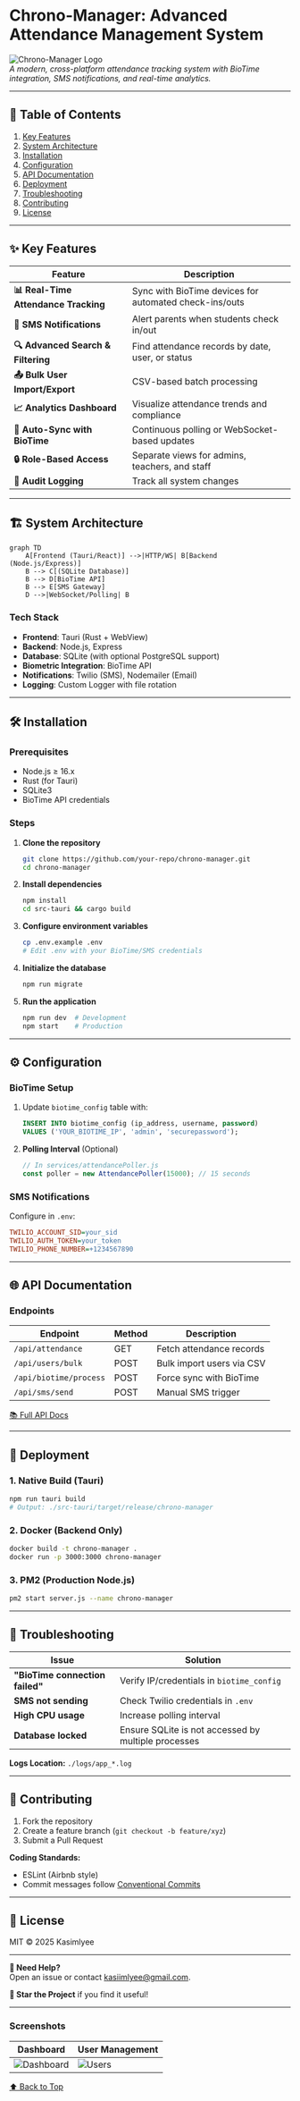# **Chrono-Manager: Advanced Attendance Management System**  

![Chrono-Manager Logo](https://via.placeholder.com/150x50?text=Chrono-Manager)  
*A modern, cross-platform attendance tracking system with BioTime integration, SMS notifications, and real-time analytics.*

---

## **📌 Table of Contents**  
1. [Key Features](#-key-features)  
2. [System Architecture](#-system-architecture)  
3. [Installation](#-installation)  
4. [Configuration](#-configuration)  
5. [API Documentation](#-api-documentation)  
6. [Deployment](#-deployment)  
7. [Troubleshooting](#-troubleshooting)  
8. [Contributing](#-contributing)  
9. [License](#-license)  

---

## **✨ Key Features**  
| Feature | Description |
|---------|-------------|
| **📊 Real-Time Attendance Tracking** | Sync with BioTime devices for automated check-ins/outs |
| **📱 SMS Notifications** | Alert parents when students check in/out |
| **🔍 Advanced Search & Filtering** | Find attendance records by date, user, or status |
| **📤 Bulk User Import/Export** | CSV-based batch processing |
| **📈 Analytics Dashboard** | Visualize attendance trends and compliance |
| **🔄 Auto-Sync with BioTime** | Continuous polling or WebSocket-based updates |
| **🔒 Role-Based Access** | Separate views for admins, teachers, and staff |
| **📝 Audit Logging** | Track all system changes |

---

## **🏗 System Architecture**  
```mermaid
graph TD
    A[Frontend (Tauri/React)] -->|HTTP/WS| B[Backend (Node.js/Express)]
    B --> C[(SQLite Database)]
    B --> D[BioTime API]
    B --> E[SMS Gateway]
    D -->|WebSocket/Polling| B
```

### **Tech Stack**  
- **Frontend**: Tauri (Rust + WebView)  
- **Backend**: Node.js, Express  
- **Database**: SQLite (with optional PostgreSQL support)  
- **Biometric Integration**: BioTime API  
- **Notifications**: Twilio (SMS), Nodemailer (Email)  
- **Logging**: Custom Logger with file rotation  

---

## **🛠 Installation**  

### **Prerequisites**  
- Node.js ≥ 16.x  
- Rust (for Tauri)  
- SQLite3  
- BioTime API credentials  

### **Steps**  
1. **Clone the repository**  
   ```bash
   git clone https://github.com/your-repo/chrono-manager.git
   cd chrono-manager
   ```

2. **Install dependencies**  
   ```bash
   npm install
   cd src-tauri && cargo build
   ```

3. **Configure environment variables**  
   ```bash
   cp .env.example .env
   # Edit .env with your BioTime/SMS credentials
   ```

4. **Initialize the database**  
   ```bash
   npm run migrate
   ```

5. **Run the application**  
   ```bash
   npm run dev  # Development
   npm start    # Production
   ```

---

## **⚙ Configuration**  
### **BioTime Setup**  
1. Update `biotime_config` table with:  
   ```sql
   INSERT INTO biotime_config (ip_address, username, password) 
   VALUES ('YOUR_BIOTIME_IP', 'admin', 'securepassword');
   ```

2. **Polling Interval** (Optional)  
   ```javascript
   // In services/attendancePoller.js
   const poller = new AttendancePoller(15000); // 15 seconds
   ```

### **SMS Notifications**  
Configure in `.env`:  
```ini
TWILIO_ACCOUNT_SID=your_sid
TWILIO_AUTH_TOKEN=your_token
TWILIO_PHONE_NUMBER=+1234567890
```

---

## **🌐 API Documentation**  

### **Endpoints**  
| Endpoint | Method | Description |
|----------|--------|-------------|
| `/api/attendance` | GET | Fetch attendance records |
| `/api/users/bulk` | POST | Bulk import users via CSV |
| `/api/biotime/process` | POST | Force sync with BioTime |
| `/api/sms/send` | POST | Manual SMS trigger |

[📚 Full API Docs](docs/API.md)  

---

## **🚀 Deployment**  

### **1. Native Build (Tauri)**  
```bash
npm run tauri build
# Output: ./src-tauri/target/release/chrono-manager
```

### **2. Docker (Backend Only)**  
```bash
docker build -t chrono-manager .
docker run -p 3000:3000 chrono-manager
```

### **3. PM2 (Production Node.js)**  
```bash
pm2 start server.js --name chrono-manager
```

---

## **🐛 Troubleshooting**  

| Issue | Solution |
|-------|----------|
| **"BioTime connection failed"** | Verify IP/credentials in `biotime_config` |
| **SMS not sending** | Check Twilio credentials in `.env` |
| **High CPU usage** | Increase polling interval |
| **Database locked** | Ensure SQLite is not accessed by multiple processes |

**Logs Location:** `./logs/app_*.log`  

---

## **🤝 Contributing**  
1. Fork the repository  
2. Create a feature branch (`git checkout -b feature/xyz`)  
3. Submit a Pull Request  

**Coding Standards:**  
- ESLint (Airbnb style)  
- Commit messages follow [Conventional Commits](https://www.conventionalcommits.org)  

---

## **📜 License**  
MIT © 2025 Kasimlyee  

---

**📢 Need Help?**  
Open an issue or contact [kasiimlyee@gmail.com](mailto:support@chronomanager.com).  

**🌟 Star the Project** if you find it useful!  

---

### **Screenshots**  
| Dashboard | User Management |
|-----------|-----------------|
| ![Dashboard](https://via.placeholder.com/400x200?text=Dashboard) | ![Users](https://via.placeholder.com/400x200?text=User+Management) |  

[⬆ Back to Top](#-chrono-manager-advanced-attendance-management-system)
